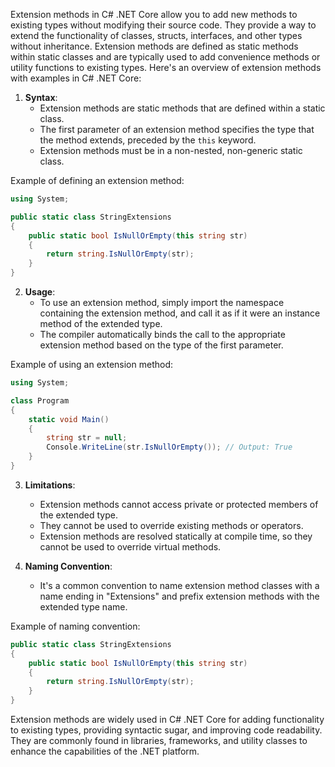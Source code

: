 Extension methods in C# .NET Core allow you to add new methods to existing types without modifying their source code. They provide a way to extend the functionality of classes, structs, interfaces, and other types without inheritance. Extension methods are defined as static methods within static classes and are typically used to add convenience methods or utility functions to existing types. Here's an overview of extension methods with examples in C# .NET Core:

1. **Syntax**:
   - Extension methods are static methods that are defined within a static class.
   - The first parameter of an extension method specifies the type that the method extends, preceded by the `this` keyword.
   - Extension methods must be in a non-nested, non-generic static class.

Example of defining an extension method:

```csharp
using System;

public static class StringExtensions
{
    public static bool IsNullOrEmpty(this string str)
    {
        return string.IsNullOrEmpty(str);
    }
}
```

2. **Usage**:
   - To use an extension method, simply import the namespace containing the extension method, and call it as if it were an instance method of the extended type.
   - The compiler automatically binds the call to the appropriate extension method based on the type of the first parameter.

Example of using an extension method:

```csharp
using System;

class Program
{
    static void Main()
    {
        string str = null;
        Console.WriteLine(str.IsNullOrEmpty()); // Output: True
    }
}
```

3. **Limitations**:
   - Extension methods cannot access private or protected members of the extended type.
   - They cannot be used to override existing methods or operators.
   - Extension methods are resolved statically at compile time, so they cannot be used to override virtual methods.

4. **Naming Convention**:
   - It's a common convention to name extension method classes with a name ending in "Extensions" and prefix extension methods with the extended type name.

Example of naming convention:

```csharp
public static class StringExtensions
{
    public static bool IsNullOrEmpty(this string str)
    {
        return string.IsNullOrEmpty(str);
    }
}
```

Extension methods are widely used in C# .NET Core for adding functionality to existing types, providing syntactic sugar, and improving code readability. They are commonly found in libraries, frameworks, and utility classes to enhance the capabilities of the .NET platform.